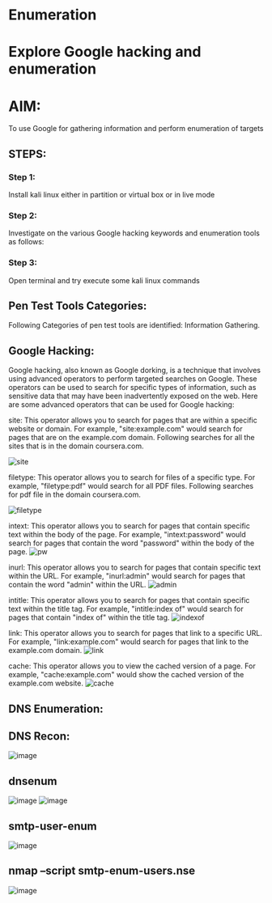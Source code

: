 # Enumeration


# Explore Google hacking and enumeration 

# AIM:

To use Google for gathering information and perform enumeration of targets

## STEPS:

### Step 1:

Install kali linux either in partition or virtual box or in live mode

### Step 2:

Investigate on the various Google hacking keywords and enumeration tools as follows:


### Step 3:
Open terminal and try execute some kali linux commands

## Pen Test Tools Categories:  

Following Categories of pen test tools are identified:
Information Gathering.

## Google Hacking:

Google hacking, also known as Google dorking, is a technique that involves using advanced operators to perform targeted searches on Google. These operators can be used to search for specific types of information, such as sensitive data that may have been inadvertently exposed on the web. Here are some advanced operators that can be used for Google hacking:

site: This operator allows you to search for pages that are within a specific website or domain. For example, "site:example.com" would search for pages that are on the example.com domain.
Following searches for all the sites that is in the domain coursera.com.

![site](https://github.com/JananiSoundararajan/Enumeration/assets/119477549/44af623c-2227-4ab8-884c-b39598686be1)


filetype: This operator allows you to search for files of a specific type. For example, "filetype:pdf" would search for all PDF files.
Following searches for pdf file in the domain coursera.com.

![filetype](https://github.com/JananiSoundararajan/Enumeration/assets/119477549/09e382e1-48a3-467a-a44c-fecfb446079e)

intext: This operator allows you to search for pages that contain specific text within the body of the page. For example, "intext:password" would search for pages that contain the word "password" within the body of the page.
![pw](https://github.com/JananiSoundararajan/Enumeration/assets/119477549/2cd9661e-b118-40b3-b3a5-36d8382363ef)

inurl: This operator allows you to search for pages that contain specific text within the URL. For example, "inurl:admin" would search for pages that contain the word "admin" within the URL.
![admin](https://github.com/JananiSoundararajan/Enumeration/assets/119477549/94a3dc0c-5517-466e-9f34-d75060ba5bc0)

intitle: This operator allows you to search for pages that contain specific text within the title tag. For example, "intitle:index of" would search for pages that contain "index of" within the title tag.
![indexof](https://github.com/JananiSoundararajan/Enumeration/assets/119477549/fd1e87ea-fe3c-4d5e-a48c-4e27340dbd70)

link: This operator allows you to search for pages that link to a specific URL. For example, "link:example.com" would search for pages that link to the example.com domain.
![link](https://github.com/JananiSoundararajan/Enumeration/assets/119477549/a45f5c83-f252-4bf8-99b4-356c82d433dc)

cache: This operator allows you to view the cached version of a page. For example, "cache:example.com" would show the cached version of the example.com website.
![cache](https://github.com/JananiSoundararajan/Enumeration/assets/119477549/ed5c7009-1e84-4637-9573-2fa1ff720e79)

 
## DNS Enumeration:

## DNS Recon:
![image](https://github.com/Priya-Loganathan/Enumeration/assets/121166075/d8fa0736-f69f-411d-94a2-3de88b3ea578)

## dnsenum
![image](https://github.com/Priya-Loganathan/Enumeration/assets/121166075/8a4c4b56-30bc-482e-9084-e8c0390633cf)
![image](https://github.com/Priya-Loganathan/Enumeration/assets/121166075/b9d513f6-b3d3-49d0-ab81-25216b7854a7)


## smtp-user-enum
![image](https://github.com/Priya-Loganathan/Enumeration/assets/121166075/1ec64f15-7bdb-4593-8414-aa9c031d35ab)

## nmap –script smtp-enum-users.nse <hostname>
![image](https://github.com/Priya-Loganathan/Enumeration/assets/121166075/f635c9d6-2802-4dfd-a523-712e99e410af)

